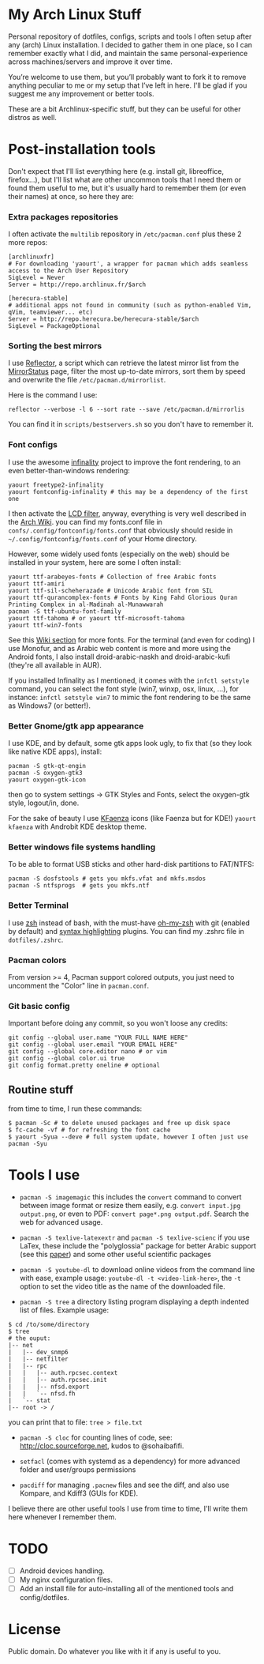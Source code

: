 My Arch Linux Stuff
===================

Personal repository of dotfiles, configs, scripts and tools I often setup after any (arch) Linux
installation. I decided to gather them in one place, so I can remember exactly what I did, and 
maintain the same personal-experience across machines/servers and improve it over time.


You’re welcome to use them, but you’ll probably want to fork it to remove anything peculiar to me 
or my setup that I’ve left in here. I'll be glad if you suggest me any improvement or better tools.

These are a bit Archlinux-specific stuff, but they can be useful for other distros as well.


# Post-installation tools

Don't expect that I'll list everything here (e.g. install git, libreoffice, firefox...), but I'll 
list what are other uncommon tools that I need them or found them useful to me, but it's usually
hard to remember them (or even their names) at once, so here they are:

### Extra packages repositories

I often activate the `multilib` repository in `/etc/pacman.conf` plus these 2 more repos:

```
[archlinuxfr]
# For downloading 'yaourt', a wrapper for pacman which adds seamless access to the Arch User Repository
SigLevel = Never
Server = http://repo.archlinux.fr/$arch

[herecura-stable]
# additional apps not found in community (such as python-enabled Vim, qVim, teamviewer... etc)
Server = http://repo.herecura.be/herecura-stable/$arch
SigLevel = PackageOptional
```

### Sorting the best mirrors

I use [Reflector](https://wiki.archlinux.org/index.php/Reflector), a script which can retrieve the 
latest mirror list from the [MirrorStatus](https://www.archlinux.org/mirrors/status/) page, filter 
the most up-to-date mirrors, sort them by speed and overwrite the file `/etc/pacman.d/mirrorlist`.


Here is the command I use:

```shell
reflector --verbose -l 6 --sort rate --save /etc/pacman.d/mirrorlis
```

You can find it in `scripts/bestservers.sh` so you don't have to remember it.

### Font configs 

I use the awesome [infinality](http://www.infinality.net/) project to improve the font rendering, to 
an even better-than-windows rendering:

```shell
yaourt freetype2-infinality 
yaourt fontconfig-infinality # this may be a dependency of the first one
```

I then activate the [LCD filter](https://wiki.archlinux.org/index.php/Font_Configuration#LCD_filter),
anyway, everything is very well described in the [Arch Wiki](https://wiki.archlinux.org/index.php/Font_Configuration). 
you can find my fonts.conf file in `confs/.config/fontconfig/fonts.conf` that obviously should reside 
in `~/.config/fontconfig/fonts.conf` of your Home directory.

However, some widely used fonts (especially on the web) should be installed in your system, here are 
some I often install:

```shell
yaourt ttf-arabeyes-fonts # Collection of free Arabic fonts
yaourt ttf-amiri 
yaourt ttf-sil-scheherazade # Unicode Arabic font from SIL 
yaourt ttf-qurancomplex-fonts # Fonts by King Fahd Glorious Quran Printing Complex in al-Madinah al-Munawwarah
pacman -S ttf-ubuntu-font-family
yaourt ttf-tahoma # or yaourt ttf-microsoft-tahoma 
yaourt ttf-win7-fonts 
```

See this [Wiki section](https://wiki.archlinux.org/index.php/Fonts#Font_packages) for more fonts. 
For the terminal (and even for coding) I use Monofur, and as Arabic web content is more and more using
the Android fonts, I also install droid-arabic-naskh and droid-arabic-kufi (they're all available in AUR).

If you installed Infinality as I mentioned, it comes with the `infctl setstyle` command, you can 
select the font style (win7, winxp, osx, linux, ...), for instance: `infctl setstyle win7` to mimic the
font rendering to be the same as Windows7 (or better!).

### Better Gnome/gtk app appearance

I use KDE, and by default, some gtk apps look ugly, to fix that (so they look like native KDE apps), install:

```shell
pacman -S gtk-qt-engin
pacman -S oxygen-gtk3
yaourt oxygen-gtk-icon
```

then go to system settings -> GTK Styles and Fonts, select the oxygen-gtk style, logout/in, done.

For the sake of beauty I use [KFaenza](http://kde-look.org/content/show.php/?content=143890) icons 
(like Faenza but for KDE!) `yaourt kfaenza` with Androbit KDE desktop theme.

### Better windows file systems handling

To be able to format USB sticks and other hard-disk partitions to FAT/NTFS:

```shell
pacman -S dosfstools # gets you mkfs.vfat and mkfs.msdos
pacman -S ntfsprogs  # gets you mkfs.ntf
```

### Better Terminal

I use [zsh](https://wiki.archlinux.org/index.php/Zsh) instead of bash, with the must-have 
[oh-my-zsh](https://github.com/robbyrussell/oh-my-zsh) with git (enabled by default) and 
[syntax highlighting](https://github.com/zsh-users/zsh-syntax-highlighting) plugins. You can find 
my .zshrc file in `dotfiles/.zshrc`.


### Pacman colors
From version >= 4, Pacman support colored outputs, you just need to uncomment the "Color" line in 
`pacman.conf`.


### Git basic config
Important before doing any commit, so you won't loose any credits:

```shell 
git config --global user.name "YOUR FULL NAME HERE"
git config --global user.email "YOUR EMAIL HERE"
git config --global core.editor nano # or vim
git config --global color.ui true
git config format.pretty oneline # optional
```

## Routine stuff

from time to time, I run these commands:

```shell 
$ pacman -Sc # to delete unused packages and free up disk space
$ fc-cache -vf # for refreshing the font cache
$ yaourt -Syua --deve # full system update, however I often just use pacman -Syu
```

# Tools I use

* `pacman -S imagemagic` this includes the `convert` command to convert between image format or resize 
them easily, e.g. `convert input.jpg output.png`, or even to PDF: `convert page*.png output.pdf`. 
Search the web for advanced usage.

* `pacman -S texlive-latexextr` and `pacman -S texlive-scienc` if you use LaTex, these include the 
"polyglossia" package for better Arabic support (see this [paper](http://www.dr-adel.com/pdf/arabic-test-20-4-2011.pd))
and some other useful scientific packages

* `pacman -S youtube-dl` to download online videos from the command line with ease, example usage: 
`youtube-dl -t <video-link-here>`, the `-t` option to set the video title as the name of the downloaded file.

* `pacman -S tree` a directory listing program displaying a depth indented list of files. Example usage:

```shell
$ cd /to/some/directory
$ tree
# the ouput:
|-- net
|   |-- dev_snmp6
|   |-- netfilter
|   |-- rpc
|   |   |-- auth.rpcsec.context
|   |   |-- auth.rpcsec.init
|   |   |-- nfsd.export
|   |   `-- nfsd.fh
|   `-- stat
|-- root -> /
```
you can print that to file: `tree > file.txt`
* `pacman -S cloc` for counting lines of code, see: http://cloc.sourceforge.net, kudos to @sohaibafifi.

* `setfacl` (comes with systemd as a dependency) for more advanced folder and user/groups permissions
* `pacdiff` for managing `.pacnew` files and see the diff, and also use Kompare, and Kdiff3 (GUIs for KDE).

I believe there are other useful tools I use from time to time, I'll write them here whenever I remember them.

# TODO

- ☐ Android devices handling.
- ☐ My nginx configuration files.
- ☐ Add an install file for auto-installing all of the mentioned tools and config/dotfiles.

# License

Public domain. Do whatever you like with it if any is useful to you.
